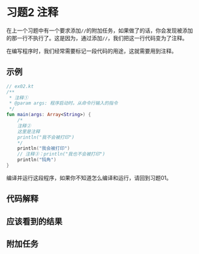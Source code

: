 # 习题2 注释

在上一个习题中有一个要求添加`//`的附加任务，如果做了的话，你会发现被添加的那一行不执行了。这是因为，通过添加`//`，我们把这一行代码变为了注释。

在编写程序时，我们经常需要标记一段代码的用途，这就需要用到注释。

## 示例

```kotlin
// ex02.kt
/**
 * 注释①
 * @param args: 程序启动时。从命令行输入的指令
 */
fun main(args: Array<String>) {
    /*
    注释②
    这里是注释
    println("我不会被打印")
    */
    println("我会被打印")
    // 注释③：println("我也不会被打印")
    println("钝角")
}
```

 编译并运行这段程序，如果你不知道怎么编译和运行，请回到习题01。

## 代码解释

## 应该看到的结果

## 附加任务
